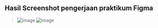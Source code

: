 ## Hasil Screenshot pengerjaan praktikum Figma
> ![image](https://user-images.githubusercontent.com/91825801/186853717-04e038a4-be91-4aa3-b4bb-c3b0572fd425.png)
> ![image](https://user-images.githubusercontent.com/91825801/186853876-62deaa0a-7d06-4a9e-b000-f5220bb1edc1.png)


